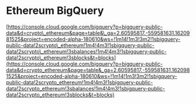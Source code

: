 # Ethereum BigQuery

[https://console.cloud.google.com/bigquery?p=bigquery-public-data&d=crypto\_ethereum&page=table&\_ga=2.60595817.-559581631.1620981525&project=encoded-alpha-180610&ws=!1m14!1m3!3m2!1sbigquery-public-data!2scrypto\_ethereum!1m4!4m3!1sbigquery-public-data!2scrypto\_ethereum!3sbalances!1m4!4m3!1sbigquery-public-data!2scrypto\_ethereum!3sblocks&t=blocks](https://console.cloud.google.com/bigquery?p=bigquery-public-data&d=crypto_ethereum&page=table&_ga=2.60595817.-559581631.1620981525&project=encoded-alpha-180610&ws=!1m14!1m3!3m2!1sbigquery-public-data!2scrypto_ethereum!1m4!4m3!1sbigquery-public-data!2scrypto_ethereum!3sbalances!1m4!4m3!1sbigquery-public-data!2scrypto_ethereum!3sblocks&t=blocks)

